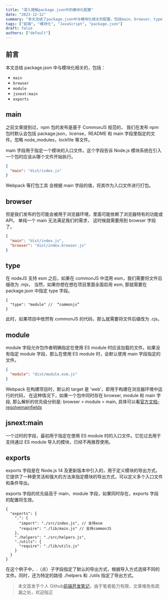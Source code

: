 ```yaml
---
title: "深入理解package.json中的模块化配置"
date: "2023-12-12"
summary: "本文总结了package.json中与模块化相关的配置，包括main、browser、type、module、jsnext:main以及exports字段的用途和使用方法。"
tags: ["前端", "模块化", "JavaScript", "package.json"]
draft: false
authors: ["default"]
---
```


## 前言

本文总结 package.json 中与模块化相关的，包括：

- `main`
- `browser`
- `module`
- `jsnext:main`
- `exports`

## main

之前文章提到过，npm 包的发布是基于 CommonJS 规范的， 我们在发布 npm 包时默认会包括 package.json，license，README 和 main 字段里指定的文件。忽略 node_modules，lockfile 等文件。

main 字段用于指定一个模块的入口文件。这个字段告诉 Node.js 模块系统在引入一个包时应该从哪个文件开始执行。

```json
{
  "main": "dist/index.js"
}
```

Webpack 等打包工具 会根据 main 字段的值，将其作为入口文件进行打包。

## browser

但是我们发布的包可能会被用于浏览器环境，里面可能依赖了浏览器特有的功能或 API， 单纯一个 main 无法满足我们的需求， 这时候就需要用到 browser 字段了。

```json
{
  "main": "dist/index.js",
  "browser": "dist/index.browser.js"
}
```

## type

在 nodeJS 支持 esm 之后，如果在 commonJS 中混用 esm，我们需要将文件后缀改为 .mjs， 当然，如果你想在想在项目里面全面启用 esm, 那就需要在 package.json 中指定 type 字段。

```jsonc
{
  "type": "module" //  “commonjs”
}
```

此时，如果项目中依然有 commonJS 的代码，那么就需要将文件后缀改为 .cjs。

## module

module 字段允许包作者明确指定在使用 ES module 时应该加载的文件。如果没有指定 module 字段，那么在使用 ES module 时，会默认使用 main 字段指定的文件。

```json
{
  "module": "dist/module.esm.js"
}
```

Webpack 在构建项目时，默认的 target 是 'web'，即用于构建在浏览器环境中运行的代码， 在这种情况下，如果一个包中同时存在 browser, module 和 main 字段, 那么解析的优先级分别是: browser > module > main, 具体可以看[官方文档-resolvemainfields](https://webpack.js.org/configuration/resolve/#resolvemainfields)

## jsnext:main

一个过时的字段，最初用于指定在使用 ES module 时的入口文件。它在过去用于支持通过 ES module 导入的模块，已经不再推荐使用。

## exports

exports 字段是在 Node.js 14 及更新版本中引入的，用于定义模块的导出方式。它提供了一种更灵活和强大的方法来指定模块的导出方式，可以定义多个入口文件和条件导出。

exports 字段的优先级高于 main、module 字段，如果同时存在，exports 字段的配置将生效。

```jsonc
{
  "exports": {
    ".": {
      "import": "./src/index.js", // 支持esm
      "require": "./lib/main.js" // 支持commonJS
    },
    "./helpers": "./src/helpers.js",
    "./utils": {
      "require": "./lib/utils.js"
    }
  }
}
```

在这个例子中，.（点）子字段指定了默认的导出方式，根据导入方式选择不同的文件。同时，还为特定的路径 ./helpers 和 ./utils 指定了导出方式。

> 本文首发于个人 Github[前端开发笔记](https://github.com/chenxiaoyao6228/fe-notes)，由于笔者能力有限，文章难免有疏漏之处，欢迎指正

